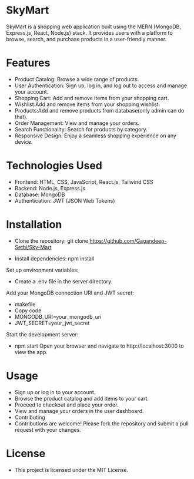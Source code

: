 # SkyMart
SkyMart is a shopping web application built using the MERN (MongoDB, Express.js, React, Node.js) stack. It provides users with a platform to browse, search, and purchase products in a user-friendly manner.

# Features
- Product Catalog: Browse a wide range of products.
- User Authentication: Sign up, log in, and log out to access and manage your account.
- Shopping Cart: Add and remove items from your shopping cart.
- Wishlist:Add and remove items from your shopping wishlist.
- Products:Add and remove products from database(only admin can do that).
- Order Management: View and manage your orders.
- Search Functionality: Search for products by  category.
- Responsive Design: Enjoy a seamless shopping experience on any device.

# Technologies Used

- Frontend: HTML, CSS, JavaScript, React.js, Tailwind CSS
- Backend: Node.js, Express.js
- Database: MongoDB
- Authentication: JWT (JSON Web Tokens)

# Installation

- Clone the repository: git clone https://github.com/Gagandeep-Sethi/Sky-Mart

- Install dependencies: npm install

Set up environment variables:
- Create a .env file in the server directory.

Add your MongoDB connection URI and JWT secret:
- makefile
- Copy code
- MONGODB_URI=your_mongodb_uri
- JWT_SECRET=your_jwt_secret

Start the development server:
- npm start
Open your browser and navigate to http://localhost:3000 to view the app.

# Usage

- Sign up or log in to your account.
- Browse the product catalog and add items to your cart.
- Proceed to checkout and place your order.
- View and manage your orders in the user dashboard.
- Contributing
- Contributions are welcome! Please fork the repository and submit a pull request with your changes.

# License
- This project is licensed under the MIT License.